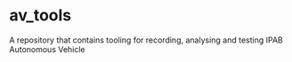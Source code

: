 # av_tools
A repository that contains tooling for recording, analysing and testing IPAB 
Autonomous Vehicle
